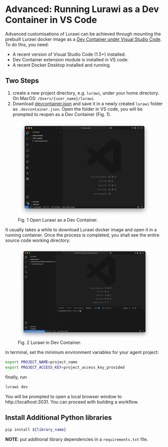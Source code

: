 # Advanced: Running Lurawi as a Dev Container in VS Code

Advanced customisations of Lurawi can be achieved through mounting the prebuilt Lurawi docker image as a [Dev Container under Visual Studio Code](https://code.visualstudio.com/docs/devcontainers/containers). To do this, you need:

* A recent version of Visual Studio Code (1.5+) installed.
* Dev Container extension module is installed in VS code.
* A recent Docker Desktop installed and running.

## Two Steps

1. create a new project directory, e.g. ```lurawi```, under your home directory. On MacOS: ```/Users/{user_name}/lurawi```
2. Download [devcontainer.json](../.devcontainer.json) and save it in a newly created ```lurawi``` folder as ```.devcontainer.json```. Open the folder in VS code, you will be prompted to reopen as a Dev Container (Fig. 1).

<figure>
    <img src="images/devcontainer1.png"
         alt="Open Lurawi as a Dev Container" width="600px"
         style="display: block; margin: 0 auto"/>
    <figcaption>Fig. 1 Open Lurawi as a Dev Container.</figcaption>
</figure>

It usually takes a while to download Lurawi docker image and open it in a running container. Once the process is completed, you shall see the entire source code working directory:

<figure>
    <img src="images/devcontainer2.png"
         alt="Lurawi in Dev Container" width="600px"
         style="display: block; margin: 0 auto"/>
    <figcaption>Fig. 2 Lurawi in Dev Container.</figcaption>
</figure>

In terminal, set the minimum environment variables for your agent project:
```bash
export PROJECT_NAME=project_name
export PROJECT_ACCESS_KEY=project_access_key_provided
```
finally, run
```bash
lurawi dev
```

You will be prompted to open a local browser window to http://localhost:3031. You can proceed with building a workflow.

## Install Additional Python libraries
```bash
pip install ${library_name}
```

**NOTE**: put additional library dependencies in a ```requirements.txt``` file.
